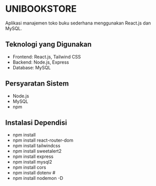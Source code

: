 # UNIBOOKSTORE

Aplikasi manajemen toko buku sederhana menggunakan React.js dan MySQL.

## Teknologi yang Digunakan

- Frontend: React.js, Tailwind CSS
- Backend: Node.js, Express
- Database: MySQL

## Persyaratan Sistem

- Node.js
- MySQL
- npm

## Instalasi Dependisi
- npm install
- npm install react-router-dom
- npm install tailwindcss
- npm install sweetalert2
- npm install express
- npm install mysql2
- npm install cors
- npm install dotenv #
- npm install nodemon -D 

